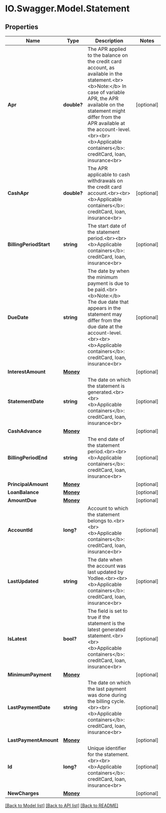 # IO.Swagger.Model.Statement
## Properties

Name | Type | Description | Notes
------------ | ------------- | ------------- | -------------
**Apr** | **double?** | The APR applied to the balance on the credit card account, as available in the statement.&lt;br&gt;&lt;b&gt;Note:&lt;/b&gt; In case of variable APR, the APR available on the statement might differ from the APR available at the account-level.&lt;br&gt;&lt;br&gt;&lt;b&gt;Applicable containers&lt;/b&gt;: creditCard, loan, insurance&lt;br&gt; | [optional] 
**CashApr** | **double?** | The APR applicable to cash withdrawals on the credit card account.&lt;br&gt;&lt;br&gt;&lt;b&gt;Applicable containers&lt;/b&gt;: creditCard, loan, insurance&lt;br&gt; | [optional] 
**BillingPeriodStart** | **string** | The start date of the statement period.&lt;br&gt;&lt;br&gt;&lt;b&gt;Applicable containers&lt;/b&gt;: creditCard, loan, insurance&lt;br&gt; | [optional] 
**DueDate** | **string** | The date by when the minimum payment is due to be paid.&lt;br&gt;&lt;b&gt;Note:&lt;/b&gt; The due date that appears in the statement may differ from the due date at the account-level.&lt;br&gt;&lt;br&gt;&lt;b&gt;Applicable containers&lt;/b&gt;: creditCard, loan, insurance&lt;br&gt; | [optional] 
**InterestAmount** | [**Money**](Money.md) |  | [optional] 
**StatementDate** | **string** | The date on which the statement is generated.&lt;br&gt;&lt;br&gt;&lt;b&gt;Applicable containers&lt;/b&gt;: creditCard, loan, insurance&lt;br&gt; | [optional] 
**CashAdvance** | [**Money**](Money.md) |  | [optional] 
**BillingPeriodEnd** | **string** | The end date of the statement period.&lt;br&gt;&lt;br&gt;&lt;b&gt;Applicable containers&lt;/b&gt;: creditCard, loan, insurance&lt;br&gt; | [optional] 
**PrincipalAmount** | [**Money**](Money.md) |  | [optional] 
**LoanBalance** | [**Money**](Money.md) |  | [optional] 
**AmountDue** | [**Money**](Money.md) |  | [optional] 
**AccountId** | **long?** | Account to which the statement belongs to.&lt;br&gt;&lt;br&gt;&lt;b&gt;Applicable containers&lt;/b&gt;: creditCard, loan, insurance&lt;br&gt; | [optional] 
**LastUpdated** | **string** | The date when the account was last updated by Yodlee.&lt;br&gt;&lt;br&gt;&lt;b&gt;Applicable containers&lt;/b&gt;: creditCard, loan, insurance&lt;br&gt; | [optional] 
**IsLatest** | **bool?** | The field is set to true if the statement is the latest generated statement.&lt;br&gt;&lt;br&gt;&lt;b&gt;Applicable containers&lt;/b&gt;: creditCard, loan, insurance&lt;br&gt; | [optional] 
**MinimumPayment** | [**Money**](Money.md) |  | [optional] 
**LastPaymentDate** | **string** | The date on which the last payment was done during the billing cycle.&lt;br&gt;&lt;br&gt;&lt;b&gt;Applicable containers&lt;/b&gt;: creditCard, loan, insurance&lt;br&gt; | [optional] 
**LastPaymentAmount** | [**Money**](Money.md) |  | [optional] 
**Id** | **long?** | Unique identifier for the statement.&lt;br&gt;&lt;br&gt;&lt;b&gt;Applicable containers&lt;/b&gt;: creditCard, loan, insurance&lt;br&gt; | [optional] 
**NewCharges** | [**Money**](Money.md) |  | [optional] 

[[Back to Model list]](../README.md#documentation-for-models) [[Back to API list]](../README.md#documentation-for-api-endpoints) [[Back to README]](../README.md)

